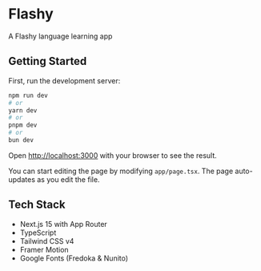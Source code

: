 # Flashy
A Flashy language learning app

## Getting Started

First, run the development server:

```bash
npm run dev
# or
yarn dev
# or
pnpm dev
# or
bun dev
```

Open [http://localhost:3000](http://localhost:3000) with your browser to see the result.

You can start editing the page by modifying `app/page.tsx`. The page auto-updates as you edit the file.

## Tech Stack

- Next.js 15 with App Router
- TypeScript
- Tailwind CSS v4
- Framer Motion
- Google Fonts (Fredoka & Nunito)

